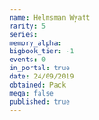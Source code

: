 ```yaml
---
name: Helmsman Wyatt
rarity: 5
series:
memory_alpha:
bigbook_tier: -1
events: 0
in_portal: true
date: 24/09/2019
obtained: Pack
mega: false
published: true
---
```




